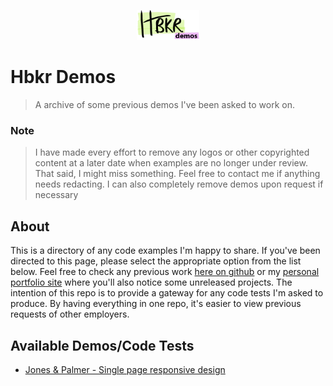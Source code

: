 <p align="center"><img src="https://github.com/henrybkr/InterviewDemos/blob/master/logo.png" width="100"></p>

# Hbkr Demos
> A archive of some previous demos I've been asked to work on.

### Note
> I have made every effort to remove any logos or other copyrighted content at a later date when examples are no longer under review. That said, I might miss something. Feel free to contact me if anything needs redacting. I can also completely remove demos upon request if necessary

## About
This is a directory of any code examples I'm happy to share. If you've been directed to this page, please select the appropriate option from the list below. Feel free to check any previous work [here on github](https://github.com/henrybkr) or my [personal portfolio site](http://hbkr.space) where you'll also notice some unreleased projects.
The intention of this repo is to provide a gateway for any code tests I'm asked to produce. By having everything in one repo, it's easier to view previous requests of other employers.

## Available Demos/Code Tests
* [Jones & Palmer - Single page responsive design](https://github.com/henrybkr/InterviewDemos/tree/master/JP%20Interview%20Site)